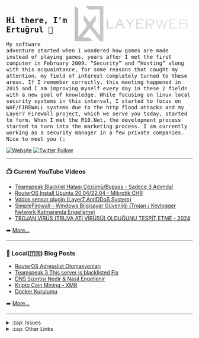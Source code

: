 <a href="https://layer.web.tr" target="_blank">
    <img title="LAYERWEB Hosting" align="right" width="328px" src="https://github.com/lwertugrul/lwertugrul/blob/main/layerweb_white.png?raw=true"/>
</a>
<h2>
    <samp>Hi there, I'm Ertuğrul 👋</samp>
</h2>
<p>
    <samp>
        My software adventure started when I wondered how games are made instead of playing games, years after I met the first computer in February 2009. “Security” and “Hosting” along with this acquaintance, for some reasons that caught my attention, my field of interest completely turned to these areas. If I remember correctly, this meeting happened in 2015 and I am improving myself every day in these 2 fields with a new goal of knowledge. While focusing on linux local security systems in this interval, I started to focus on WAF/FIREWALL systems due to the http flood attacks and my Layer7 Firewall project, which we serve you today, started to form. When I met the R10.Net, the development process started to turn into the marketing process. I am currently working as a security manager in a few private companies.</br> Nice to meet you (: 
    </samp>
</p>

[![Website](https://img.shields.io/website?label=layer.web.tr&style=for-the-badge&url=https%3A%2F%2Fblog.layer.web.tr)](https://layer.web.tr)
[![Twitter Follow](https://img.shields.io/twitter/follow/lwertugrul?color=1DA1F2&logo=twitter&style=for-the-badge)](https://twitter.com/intent/follow?original_referer=https%3A%2F%2Fgithub.com%2FByT13R&screen_name=lwertugrul)

---

### 📺 Current YouTube Videos

<!-- YOUTUBE:START -->
- [Teamspeak Blacklist Hatası Çözümü/Bypass - Sadece 3 Adımda!](https://www.youtube.com/watch?v=kbhD6pdQq38)
- [RouterOS Install Ubuntu 20.04/22.04 - Mikrotik CHR](https://www.youtube.com/watch?v=b8KmlZmcw1s)
- [Vddos sensor plugin &lpar;Layer7 AntiDDoS System&rpar;](https://www.youtube.com/watch?v=f9jMMMqAnVU)
- [SimpleFirewall - Windows Bilgisayar Güvenliği &lpar;Trojan / Keylogger Network Katmanında Engelleme&rpar;](https://www.youtube.com/watch?v=AttWFvxSJTI)
- [TROJAN VİRÜS &lpar;TRUVA ATI VİRÜSÜ&rpar; OLDUĞUNU TESPİT ETME - 2024](https://www.youtube.com/watch?v=bpbOExGTa9U)
<!-- YOUTUBE:END -->

➡️ [More...](https://www.youtube.com/channel/UCM1G2CgjxYaGhvMF5Ri3Zjw)

---

### 📕 Local(🇹🇷) Blog Posts

<!-- BLOG-POST-LIST:START -->
- [RouterOS Adresslist Otomasyonları](https://blog.layer.web.tr/posts/mikrotik-adresslist-otomasyonlar/)
- [Teamspeak 3 This server is blacklisted Fix](https://blog.layer.web.tr/posts/teamspeak-client-blacklist-bypass/)
- [DNS Sızıntısı Nedir &amp; Nasıl Engellenir](https://blog.layer.web.tr/posts/dns-leak-vpn/)
- [Kripto Coin Mining - XMR](https://blog.layer.web.tr/posts/xmr-mining/)
- [Docker Kurulumu](https://blog.layer.web.tr/posts/dockerkurulumu/)
<!-- BLOG-POST-LIST:END -->

➡️ [More...](https://blog.layer.web.tr)

---

<details>
  <summary>:zap: Issues</summary>
  
<!--START_SECTION:activity-->
1. ❗️ Reopened issue [#1251](https://github.com/CISOfy/lynis/issues/1251) in [CISOfy/lynis](https://github.com/CISOfy/lynis)
2. ❗️ Closed issue [#1251](https://github.com/CISOfy/lynis/issues/1251) in [CISOfy/lynis](https://github.com/CISOfy/lynis)
3. ❗️ Opened issue [#1251](https://github.com/CISOfy/lynis/issues/1251) in [CISOfy/lynis](https://github.com/CISOfy/lynis)
4. 🗣 Commented on [#1](https://github.com/lwertugrul/vddos-sensor-plugin/issues/1) in [lwertugrul/vddos-sensor-plugin](https://github.com/lwertugrul/vddos-sensor-plugin)
5. 🗣 Commented on [#1](https://github.com/lwertugrul/vddos-sensor-plugin/issues/1) in [lwertugrul/vddos-sensor-plugin](https://github.com/lwertugrul/vddos-sensor-plugin)
<!--END_SECTION:activity-->

</details>

<details>
  <summary>:zap: Other Links</summary>

  * https://gitlab.com/layerweb
  * https://www.r10.net/profil/115364-t13r.html

</details>

[website]: https://layer.web.tr
[twitter]: https://twitter.com/ByT13R
[youtube]: https://www.youtube.com/channel/UCM1G2CgjxYaGhvMF5Ri3Zjw

